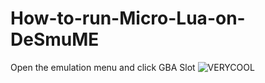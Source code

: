 # How-to-run-Micro-Lua-on-DeSmuME

Open the emulation menu and click GBA Slot
![VERYCOOL](https://cdn.discordapp.com/attachments/1059666289896980592/1076044591586881536/image.png "GAY!")
